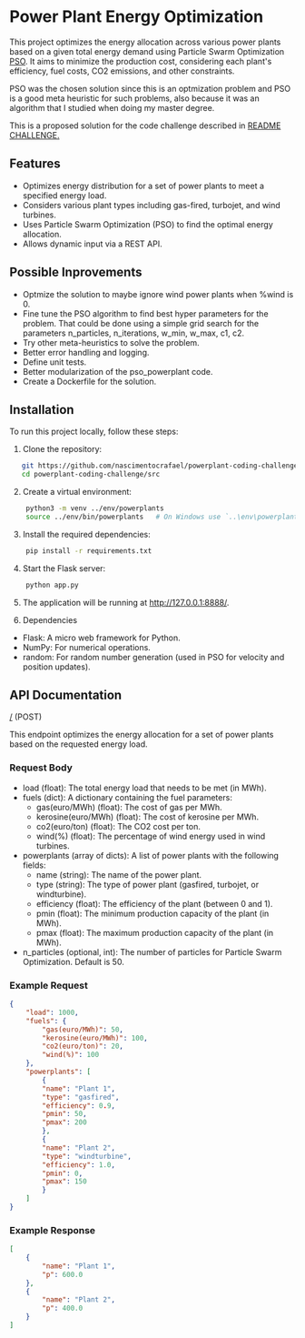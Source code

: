 # Power Plant Energy Optimization

This project optimizes the energy allocation across various power plants based on a given total energy demand using Particle Swarm Optimization [PSO](https://en.wikipedia.org/wiki/Particle_swarm_optimization). It aims to minimize the production cost, considering each plant's efficiency, fuel costs, CO2 emissions, and other constraints.

PSO was the chosen solution since this is an optmization problem and PSO is a good meta heuristic for such problems, also because it was an algorithm that I studied when doing my master degree.

This is a proposed solution for the code challenge described in [README CHALLENGE.](README_CHALLENGE.md)

## Features

- Optimizes energy distribution for a set of power plants to meet a specified energy load.
- Considers various plant types including gas-fired, turbojet, and wind turbines.
- Uses Particle Swarm Optimization (PSO) to find the optimal energy allocation.
- Allows dynamic input via a REST API.

## Possible Inprovements

- Optmize the solution to maybe ignore wind power plants when %wind is 0.
- Fine tune the PSO algorithm to find best hyper parameters for the problem. That could be done using a simple grid search for the parameters n_particles, n_iterations, w_min, w_max, c1, c2.
- Try other meta-heuristics to solve the problem.
- Better error handling and logging.
- Define unit tests.
- Better modularization of the pso_powerplant code.
- Create a Dockerfile for the solution.

## Installation

To run this project locally, follow these steps:

1. Clone the repository:

```bash
   git https://github.com/nascimentocrafael/powerplant-coding-challenge
   cd powerplant-coding-challenge/src
```

2. Create a virtual environment:
```bash
    python3 -m venv ../env/powerplants
    source ../env/bin/powerplants   # On Windows use `..\env\powerplants\Scripts\activate`
```

3. Install the required dependencies:
```bash
    pip install -r requirements.txt
```

4. Start the Flask server:
```bash
    python app.py
```

5. The application will be running at http://127.0.0.1:8888/.

6. Dependencies

- Flask: A micro web framework for Python.
- NumPy: For numerical operations.
- random: For random number generation (used in PSO for velocity and position updates).

## API Documentation
[/](http://127.0.0.1:8888/) (POST)

This endpoint optimizes the energy allocation for a set of power plants based on the requested energy load.

### Request Body

- load (float): The total energy load that needs to be met (in MWh).
- fuels (dict): A dictionary containing the fuel parameters:
    - gas(euro/MWh) (float): The cost of gas per MWh.
    - kerosine(euro/MWh) (float): The cost of kerosine per MWh.
    - co2(euro/ton) (float): The CO2 cost per ton.
    - wind(%) (float): The percentage of wind energy used in wind turbines.
- powerplants (array of dicts): A list of power plants with the following fields:
    - name (string): The name of the power plant.
    - type (string): The type of power plant (gasfired, turbojet, or windturbine).
    - efficiency (float): The efficiency of the plant (between 0 and 1).
    - pmin (float): The minimum production capacity of the plant (in MWh).
    - pmax (float): The maximum production capacity of the plant (in MWh).
- n_particles (optional, int): The number of particles for Particle Swarm Optimization. Default is 50.

### Example Request
```json
{
    "load": 1000,
    "fuels": {
        "gas(euro/MWh)": 50,
        "kerosine(euro/MWh)": 100,
        "co2(euro/ton)": 20,
        "wind(%)": 100
    },
    "powerplants": [
        {
        "name": "Plant 1",
        "type": "gasfired",
        "efficiency": 0.9,
        "pmin": 50,
        "pmax": 200
        },
        {
        "name": "Plant 2",
        "type": "windturbine",
        "efficiency": 1.0,
        "pmin": 0,
        "pmax": 150
        }
    ]
}
```

### Example Response
```json
[
    {
        "name": "Plant 1",
        "p": 600.0
    },
    {
        "name": "Plant 2",
        "p": 400.0
    }
]
```